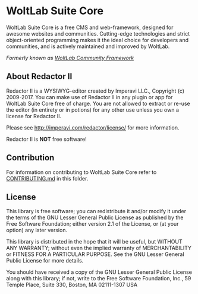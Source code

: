 # WoltLab Suite Core

WoltLab Suite Core is a free CMS and web-framework, designed for awesome websites and communities. Cutting-edge technologies and strict object-oriented programming makes it the ideal choice for developers and communities, and is actively maintained and improved by WoltLab.

_Formerly known as [WoltLab Community Framework](https://community.woltlab.com/thread/249026-introducing-woltlab-suite-3-0/)_

## About Redactor II

Redactor II is a WYSIWYG-editor created by Imperavi LLC., Copyright (c) 2009-2017. You can make use of Redactor II in any plugin or app for WoltLab Suite Core free of charge. You are not allowed to extract or re-use the editor (in entirety or in potions) for any other use unless you own a license for Redactor II.

Please see http://imperavi.com/redactor/license/ for more information.

Redactor II is **NOT** free software!

## Contribution

For information on contributing to WoltLab Suite Core refer to [CONTRIBUTING.md](CONTRIBUTING.md) in this folder.

## License

This library is free software; you can redistribute it and/or
modify it under the terms of the GNU Lesser General Public License
as published by the Free Software Foundation; either version 2.1
of the License, or (at your option) any later version.

This library is distributed in the hope that it will be useful,
but WITHOUT ANY WARRANTY; without even the implied warranty of
MERCHANTABILITY or FITNESS FOR A PARTICULAR PURPOSE. See the GNU
Lesser General Public License for more details.

You should have received a copy of the GNU Lesser General Public
License along with this library; if not, write to the Free Software
Foundation, Inc., 59 Temple Place, Suite 330, Boston, MA 02111-1307 USA
